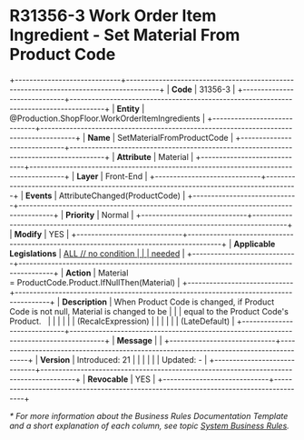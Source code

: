 ﻿---
erp.type: front-end-business-rule
erp.entity: Production.ShopFloor.WorkOrderItemIngredients
---

# R31356-3 Work Order Item Ingredient - Set Material From Product Code
+-----------------------------+---------------------------------------------------------------------------------------+
| **Code**                    | 31356-3                                                                               |
+-----------------------------+---------------------------------------------------------------------------------------+
| **Entity**                  | @Production.ShopFloor.WorkOrderItemIngredients                                        |
+-----------------------------+---------------------------------------------------------------------------------------+
| **Name**                    | SetMaterialFromProductCode                                                            |
+-----------------------------+---------------------------------------------------------------------------------------+
| **Attribute**               | Material                                                                              |
+-----------------------------+---------------------------------------------------------------------------------------+
| **Layer**                   | Front-End                                                                             |
+-----------------------------+---------------------------------------------------------------------------------------+
| **Events**                  | AttributeChanged(ProductCode)                                                         |
+-----------------------------+---------------------------------------------------------------------------------------+
| **Priority**                | Normal                                                                                |
+-----------------------------+---------------------------------------------------------------------------------------+
| **Modify**                  | YES                                                                                   |
+-----------------------------+---------------------------------------------------------------------------------------+
| **Applicable Legislations** | [ALL // no condition                                                                  |
|                             | needed](xref:applicable-legislations)                                                 |
+-----------------------------+---------------------------------------------------------------------------------------+
| **Action**                  | Material = ProductCode.Product.IfNullThen(Material)                                   |
+-----------------------------+---------------------------------------------------------------------------------------+
| **Description**             | When Product Code is changed, if Product Code is not null, Material is changed to be  |
|                             | equal to the Product Code\'s Product.                                                 |
|                             |                                                                                       |
|                             | (RecalcExpression)                                                                    |
|                             |                                                                                       |
|                             | (LateDefault)                                                                         |
+-----------------------------+---------------------------------------------------------------------------------------+
| **Message**                 |                                                                                       |
+-----------------------------+---------------------------------------------------------------------------------------+
| **Version**                 | Introduced: 21                                                                        |
|                             |                                                                                       |
|                             | Updated: -                                                                            |
+-----------------------------+---------------------------------------------------------------------------------------+
| **Revocable**               | YES                                                                                   |
+-----------------------------+---------------------------------------------------------------------------------------+

*\* For more information about the Business Rules Documentation Template and a short explanation of each column, see
topic [System Business Rules](../templates/template-description-system-business-rules.md).*
